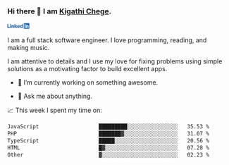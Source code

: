 ### Hi there 👋 I am [Kigathi Chege](https://www.google.com/search?q=kigathi+chege).

<!-- [![LinkedIn](/Linkedin-logo-png.png)]([link to your URL](https://www.linkedin.com/in/kigathi/)) -->

[<img alt="alt_text" width="50px" src="Linkedin-logo-png.png" />](https://www.linkedin.com/in/kigathi/)

I am a full stack software engineer. I love programming, reading, and making music.

I am attentive to details and I use my love for fixing problems using simple solutions as a motivating factor to build excellent apps.
<!-- Glad to see you here!  -->
<!-- 
${kigathi-chege}.${your.repo.id}
![visitors](https://visitor-badge.glitch.me/badge?page_id=page.id) 
-->

<!--
**kigathi-chege/kigathi-chege** is a ✨ _special_ ✨ repository because its `README.md` (this file) appears on your GitHub profile.

Here are some ideas to get you started:
-->

- 🔭 I’m currently working on something awesome.
<!--
- 🌱 I’m currently learning SpringBoot.
- 👯 I’m looking to collaborate on a Django project.
- 🤔 I’m looking for help with payment schemes.
-->
- 💬 Ask me about anything.
<!--
- 📫 How to reach me: [Gmail](mailto:chegekigathi@gmail.com)
- ⚡ Fun fact: I am a Priest ✝️
-->

<!-- 
📊️ My Github stats

<img height="180em" src="https://github-readme-stats.vercel.app/api?username=kigathi-chege&show_icons=true&hide_border=true&&count_private=true&include_all_commits=true" />
-->

📈️ This week I spent my time on:

<!--START_SECTION:waka-->

```text
JavaScript                   █████████░░░░░░░░░░░░░░░░   35.53 %
PHP                          ███████▓░░░░░░░░░░░░░░░░░   31.07 %
TypeScript                   █████░░░░░░░░░░░░░░░░░░░░   20.56 %
HTML                         █▓░░░░░░░░░░░░░░░░░░░░░░░   07.28 %
Other                        ▓░░░░░░░░░░░░░░░░░░░░░░░░   02.23 %
```

<!--END_SECTION:waka-->
